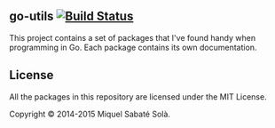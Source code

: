 ## go-utils [![Build Status](https://travis-ci.org/mssola/go-utils.svg?branch=master)](https://travis-ci.org/mssola/go-utils)

This project contains a set of packages that I've found handy when programming
in Go. Each package contains its own documentation.

## License

All the packages in this repository are licensed under the MIT License.

Copyright &copy; 2014-2015 Miquel Sabaté Solà.

